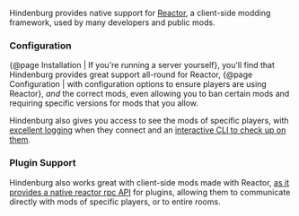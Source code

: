 Hindenburg provides native support for [Reactor](https://reactor.gg), a client-side
modding framework, used by many developers and public mods.

### Configuration
{@page Installation | If you're running a server yourself}, you'll find that Hindenburg provides great support all-round for Reactor, {@page Configuration | with configuration options to ensure players are using Reactor}, *and* the correct mods, even allowing you to ban certain mods and requiring specific versions for mods that you allow.

Hindenburg also gives you access to see the mods of specific players, with [excellent logging](../Using%20Hindenburg/Logs.html) when they connect and an [interactive CLI to check up on them](../Using%20Hindenburg/Interactive%20CLI.html#list-mods).

### Plugin Support
Hindenburg also works great with client-side mods made with Reactor, [as it provides a native reactor rpc API](../Plugins/Reactor%20Integration.html) for plugins, allowing them to communicate directly with mods of specific players, or to entire rooms.
